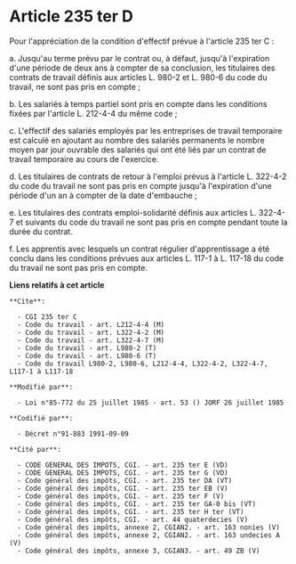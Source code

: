 # Article 235 ter D

Pour l'appréciation de la condition d'effectif prévue à l'article 235 ter C :

a. Jusqu'au terme prévu par le contrat ou, à défaut, jusqu'à l'expiration d'une période de deux ans à compter de sa
conclusion, les titulaires des contrats de travail définis aux articles L. 980-2 et L. 980-6 du code du travail, ne sont pas
pris en compte ;

b. Les salariés à temps partiel sont pris en compte dans les conditions fixées par l'article L. 212-4-4 du même code ;

c. L'effectif des salariés employés par les entreprises de travail temporaire est calculé en ajoutant au nombre des salariés
permanents le nombre moyen par jour ouvrable des salariés qui ont été liés par un contrat de travail temporaire au cours de
l'exercice.

d. Les titulaires de contrats de retour à l'emploi prévus à l'article L. 322-4-2 du code du travail ne sont pas pris en
compte jusqu'à l'expiration d'une période d'un an à compter de la date d'embauche ;

e. Les titulaires des contrats emploi-solidarité définis aux articles L. 322-4-7 et suivants du code du travail ne sont pas
pris en compte pendant toute la durée du contrat.

f. Les apprentis avec lesquels un contrat régulier d'apprentissage a été conclu dans les conditions prévues aux articles L.
117-1 à L. 117-18 du code du travail ne sont pas pris en compte.

**Liens relatifs à cet article**

	**Cite**:

	  - CGI 235 ter C
	  - Code du travail - art. L212-4-4 (M)
	  - Code du travail - art. L322-4-2 (M)
	  - Code du travail - art. L322-4-7 (M)
	  - Code du travail - art. L980-2 (T)
	  - Code du travail - art. L980-6 (T)
	  - Code du travail L980-2, L980-6, L212-4-4, L322-4-2, L322-4-7, L117-1 à L117-18

	**Modifié par**:

	  - Loi n°85-772 du 25 juillet 1985 - art. 53 () JORF 26 juillet 1985

	**Codifié par**:

	  - Décret n°91-883 1991-09-09

	**Cité par**:

	  - CODE GENERAL DES IMPOTS, CGI. - art. 235 ter E (VD)
	  - CODE GENERAL DES IMPOTS, CGI. - art. 235 ter G (VD)
	  - Code général des impôts, CGI. - art. 235 ter DA (VT)
	  - Code général des impôts, CGI. - art. 235 ter EB (V)
	  - Code général des impôts, CGI. - art. 235 ter F (V)
	  - Code général des impôts, CGI. - art. 235 ter GA-0 bis (VT)
	  - Code général des impôts, CGI. - art. 235 ter H ter (VT)
	  - Code général des impôts, CGI. - art. 44 quaterdecies (V)
	  - Code général des impôts, annexe 2, CGIAN2. - art. 163 nonies (V)
	  - Code général des impôts, annexe 2, CGIAN2. - art. 163 undecies A (V)
	  - Code général des impôts, annexe 3, CGIAN3. - art. 49 ZB (V)
